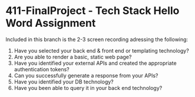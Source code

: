 # 411-FinalProject - Tech Stack Hello Word Assignment
Included in this branch is the 2-3 screen recording adressing the following: 
1) Have you selected your back end & front end or templating technology?
2) Are you able to render a basic, static web page?
3) Have you identified your external APIs and created the appropriate authentication tokens?
4) Can you successfully generate a response from your APIs?
5) Have you identified your DB technology?
6) Have you been able to query it in your back end technology?
